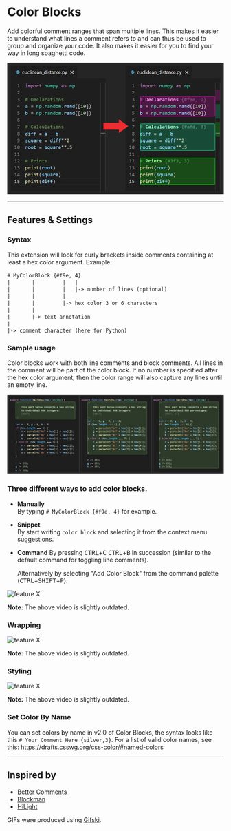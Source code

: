 # Color Blocks

Add colorful comment ranges that span multiple lines. This makes it easier to understand what lines a comment refers to and can thus be used to group and organize your code. It also makes it easier for you to find your way in long spaghetti code.

![feature X](/media/basic_example.png)

---

## Features & Settings

### Syntax

This extension will look for curly brackets inside comments containing at least a hex color argument. Example:

```
# MyColorBlock {#f9e, 4}
|       |         |   |
|       |         |   |-> number of lines (optional)
|       |         |
|       |         |-> hex color 3 or 6 characters
|       |
|       |-> text annotation
|
|-> comment character (here for Python)
```


### Sample usage

Color blocks work with both line comments and block comments. All lines in the comment will be part of the color block. If no number is specified after the hex color argument, then the color range will also capture any lines until an empty line.

![block comment example](/media/block_comments_example.png)

### Three different ways to add color blocks.

* **Manually**  
  By typing `# MyColorBlock {#f9e, 4}` for example.

* **Snippet**  
  By start writing `color block` and selecting it from the context menu suggestions.

* **Command**
  By pressing <kbd>CTRL</kbd>+<kbd>C</kbd> <kbd>CTRL</kbd>+<kbd>B</kbd> in succession (similar to the default command for toggling line comments).

  Alternatively by selecting "Add Color Block" from the command palette (<kbd>CTRL</kbd>+<kbd>SHIFT</kbd>+<kbd>P</kbd>).

![feature X](/media/how_to_add_blocks.gif)

**Note:** The above video is slightly outdated.

### Wrapping

![feature X](/media/wrapping.gif)

**Note:** The above video is slightly outdated.


### Styling

![feature X](/media/style_settings.gif)

**Note:** The above video is slightly outdated.

### Set Color By Name
You can set colors by name in v2.0 of Color Blocks, the syntax looks like this `# Your Comment Here {silver,3}`.
For a list of valid color names, see this: https://drafts.csswg.org/css-color/#named-colors

---

## Inspired by

* [Better Comments](https://marketplace.visualstudio.com/items?itemName=aaron-bond.better-comments)
* [Blockman](https://marketplace.visualstudio.com/items?itemName=leodevbro.blockman)
* [HiLight](https://marketplace.visualstudio.com/items?itemName=f0lio.hilight)

GIFs were produced using [Gifski](https://gif.ski/).
